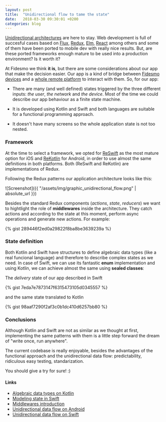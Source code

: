 ```yaml
---
layout: post
title:  "Unidirectional flow to tame the state"
date:   2018-03-30 09:30:01 +0200
categories: blog
---
```


[Unidirectional architectures](https://staltz.com/unidirectional-user-interface-architectures.html) are here to stay. Web development is full of succesful cases based on [Flux](https://facebook.github.io/flux/), [Redux](https://redux.js.org/), [Elm](http://elm-lang.org/), [React](https://reactjs.org/) among others and some of them have been ported to mobile dev with really nice results. But, are these ported frameworks enough mature to be used into a production environment? Is it worth it?

At Fidesmo we think **it is**, but there are some considerations about our app that make the decision easier. Our app is a kind of bridge between [Fidesmo devices](https://developer.fidesmo.com/javacard) and a [whole remote platform](https://developer.fidesmo.com/architecture) to interact with them. So, for our app:

- There are many (and well defined) states triggered by the three different inputs: *the user*, *the network* and *the device*. Most of the time we could describe our app behaviour as a finite state machine.

- It is developed using Kotlin and Swift and both languages are suitable for a functional programming approach.

- It doesn't have many screens so the whole application state is not too nested.

### Framework

At the time to select a framework, we opted for [ReSwift](https://github.com/ReSwift/ReSwift) as the most mature option for iOS and [ReKotlin](https://github.com/ReKotlin/ReKotlin) for Android, in order to use almost the same definitions in both platforms. Both (ReSwift and ReKotlin) are implementations of Redux.

Following the Redux patterns our application architecture looks like this:

![Screenshot]({{ "/assets/img/graphic_unidirectional_flow.png" | absolute_url }})

Besides the standard Redux components (_actions_, _state_, _reducers_) we want to hightlight the role of **middlewares** inside the architecture. They catch actions and according to the state at this moment, perform async operations and generate new actions. For example:

{% gist 289446f2ed0a29822f8ba8be3639239a %}

### State definition

Both Kotlin and Swift have structures to define algebraic data types (like a real funcional language) and therefore to describe complex states as we need. In case of Swift, we can use its fantastic **enum** implementation and using Kotlin, we can achieve almost the same using **sealed classes**:

The _delivery_ state of our app described in Swift

{% gist 7eda7e7873147f6315473105d0345557 %}

and the same state translated to Kotlin

{% gist 98aaf7290f2af3c0b1dc410d6257bb80 %}

### Conclusions

Although Kotlin and Swift are not as similar as we thought at first, implementing the same patterns with them is a little step forward the dream of "write once, run anywhere".

The current codebase is really enjoyable, besides the advantages of the functional approach and the unidirectional data flow: predictability, ridiculous easy testing, standarization.

You should give a try for sure! :)

#### Links

- [Algebraic data types on Kotlin](https://medium.com/car2godevs/kotlin-adt-74472319962a)
- [Modeling state in Swift](https://www.swiftbysundell.com/posts/modelling-state-in-swift)
- [Middlewares introduction](https://medium.com/@jacobp100/you-arent-using-redux-middleware-enough-94ffe991e6)
- [Unidirectional data flow on Android](https://proandroiddev.com/unidirectional-data-flow-on-android-the-blog-post-part-1-cadcf88c72f5)
- [Unidirectional data flow on Swift](https://academy.realm.io/posts/benji-encz-unidirectional-data-flow-swift/)
